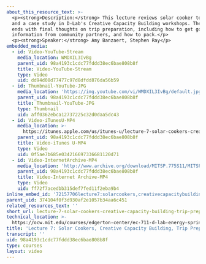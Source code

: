 ```yaml
---
about_this_resource_text: >-
  <p><strong>Description:</strong> This lecture reviews solar cooker technology
  and a case study in D-Lab's Creative Capacity Building workshops. The session
  ends with final thoughts on trip preparation, including how to get good
  information from community partners, and how to pack.</p>
  <p><strong>Speaker:</strong> Amy Banzaert, Stephen Ray</p>
embedded_media:
  - id: Video-YouTube-Stream
    media_location: WMDXIL3IvBg
    parent_uid: 98a4193c1cdc77fddd38ec6bae808b8f
    title: Video-YouTube-Stream
    type: Video
    uid: dd94d08d77477c97d8dfdd876da56b59
  - id: Thumbnail-YouTube-JPG
    media_location: 'https://img.youtube.com/vi/WMDXIL3IvBg/default.jpg'
    parent_uid: 98a4193c1cdc77fddd38ec6bae808b8f
    title: Thumbnail-YouTube-JPG
    type: Thumbnail
    uid: aff0362ebca12737225c32d0daa5dc43
  - id: Video-iTunesU-MP4
    media_location: >-
      https://itunes.apple.com/us/itunes-u/lecture-7-solar-cookers-creative/id591211144?i=127630224
    parent_uid: 98a4193c1cdc77fddd38ec6bae808b8f
    title: Video-iTunes U-MP4
    type: Video
    uid: 0f5ae7b685e034216697336681120d71
  - id: Video-InternetArchive-MP4
    media_location: 'http://www.archive.org/download/MITSP.775S11/MITSP_775S11lec07_300k.mp4'
    parent_uid: 98a4193c1cdc77fddd38ec6bae808b8f
    title: Video-Internet Archive-MP4
    type: Video
    uid: ff72f7acedbb315def7fed11f2eba9b4
inline_embed_id: '72157706lecture7:solarcookers,creativecapacitybuilding,trippreparation87838497'
parent_uid: 374104f0f3d930af2e1057b34aa6c451
related_resources_text: ''
short_url: lecture-7-solar-cookers-creative-capacity-building-trip-preparation
technical_location: >-
  https://ocw.mit.edu/courses/edgerton-center/ec-711-d-lab-energy-spring-2011/week-7-trip-planning-and-preparations/lecture-7-solar-cookers-creative-capacity-building-trip-preparation
title: 'Lecture 7: Solar Cookers, Creative Capacity Building, Trip Preparation'
transcript: ''
uid: 98a4193c1cdc77fddd38ec6bae808b8f
type: courses
layout: video
---
```

